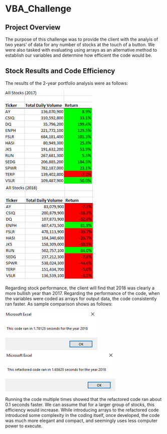 # VBA_Challenge
## Project Overview
The purpose of this challenge was to provide the client with the analyis of two years' of data for any number of stocks at the touch of a button.  We were also tasked with evaluating using arrays as an alternative method to establish our variables and determine how efficient the code would be.
## Stock Results and Code Efficiency
The results of the 2-year portfolio analysis were as follows:

![image-name](2017_Returns.PNG) 
![image-name](2018_Returns.PNG) 

Regarding stock performance, the client will find that 2018 was clearly a more bullish year than 2017.
Regarding the performance of the code, when the variables were coded as arrays for output data, the code consistently ran faster.  As sample comparison shows as follows:

![image-name](Code1.PNG) 
![image-name](Refactored1.PNG)

Running the code multiple times showed that the refactored code ran about 0.1 seconds faster.  We can assume that for a larger group of stocks, this efficiency would increase.  While introducing arrays to the refactored code introduced some complexity in the coding itself, once developed, the code was much more elegant and compact, and seemingly uses less computer power to execute.
